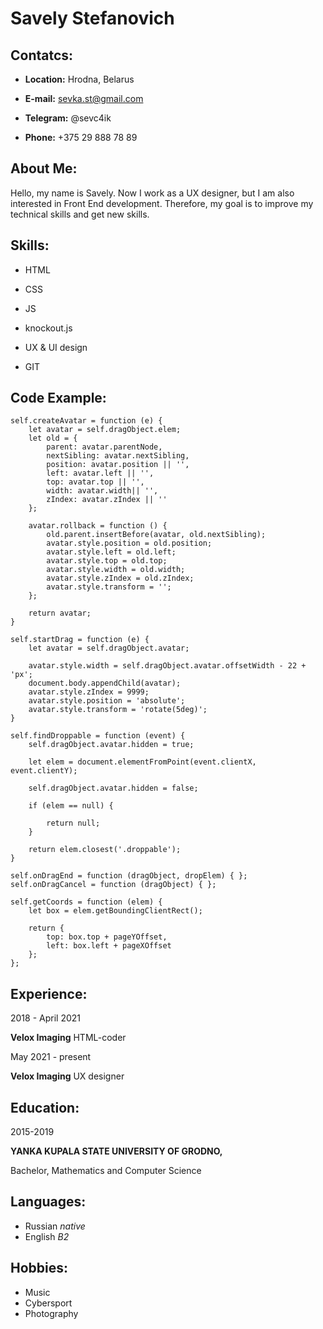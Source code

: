 # Savely Stefanovich

## Contatcs:

* **Location:** Hrodna, Belarus

* **E-mail:** sevka.st@gmail.com

* **Telegram:** @sevc4ik

* **Phone:** +375 29 888 78 89

## About Me:

Hello, my name is Savely. Now I work as a UX designer, but I am also interested in Front End development. Therefore, my goal is to improve my technical skills and get new skills.

## Skills:

* HTML

* CSS

* JS

* knockout.js

* UX & UI design

* GIT

## Code Example:

```
self.createAvatar = function (e) {
    let avatar = self.dragObject.elem;
    let old = {
        parent: avatar.parentNode,
        nextSibling: avatar.nextSibling,
        position: avatar.position || '',
        left: avatar.left || '',
        top: avatar.top || '',
        width: avatar.width|| '',
        zIndex: avatar.zIndex || ''
    };

    avatar.rollback = function () {
        old.parent.insertBefore(avatar, old.nextSibling);
        avatar.style.position = old.position;
        avatar.style.left = old.left;
        avatar.style.top = old.top;
        avatar.style.width = old.width;
        avatar.style.zIndex = old.zIndex;
        avatar.style.transform = '';
    };

    return avatar;
}

self.startDrag = function (e) {
    let avatar = self.dragObject.avatar;
    
    avatar.style.width = self.dragObject.avatar.offsetWidth - 22 + 'px'; 
    document.body.appendChild(avatar);
    avatar.style.zIndex = 9999;
    avatar.style.position = 'absolute';
    avatar.style.transform = 'rotate(5deg)';
}

self.findDroppable = function (event) {
    self.dragObject.avatar.hidden = true;

    let elem = document.elementFromPoint(event.clientX, event.clientY);

    self.dragObject.avatar.hidden = false;

    if (elem == null) {

        return null;
    }

    return elem.closest('.droppable');
}

self.onDragEnd = function (dragObject, dropElem) { };
self.onDragCancel = function (dragObject) { };

self.getCoords = function (elem) {
    let box = elem.getBoundingClientRect();

    return {
        top: box.top + pageYOffset,
        left: box.left + pageXOffset
    };
};
```

## Experience:

2018 - April 2021

**Velox Imaging** HTML-coder

May 2021 - present

**Velox Imaging** UX designer

## Education:

2015-2019

**YANKA KUPALA STATE UNIVERSITY OF GRODNO,**

Bachelor, Mathematics and Computer Science

## Languages:

* Russian _native_
* English _B2_

## Hobbies:

* Music
* Cybersport
* Photography